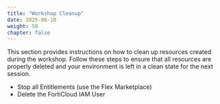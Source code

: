 ```yaml
---
title: "Workshop Cleanup"
date: 2025-06-10
weight: 50
chapter: false
---
```



This section provides instructions on how to clean up resources created during the workshop. Follow these steps to ensure that all resources are properly deleted and your environment is left in a clean state for the next session.


  - Stop all Entitlements (use the Flex Marketplace)
  - Delete the FortiCloud IAM User

